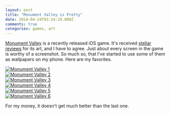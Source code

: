 ```yaml
---
layout: post
title: "Monument Valley is Pretty"
date: 2014-04-24T03:24:19.000Z
comments: true
categories: games, art
---
```


[Monument Valley](https://itunes.apple.com/us/app/monument-valley/id728293409?mt=8) is a recently released iOS game. It's received [stellar](http://www.macstories.net/reviews/monument-valley-review/) [reviews](http://www.techhive.com/article/2144770/you-should-play-monument-valley.html) for its art, and I have to agree. Just about every screen in the game is worthy of a screenshot. So much so, that I've started to use some of them as wallpapers on my phone. Here are my favorites.

<div class="gallery-image gallery-image-ios-screenshot">
    <a href="./1.png"><img src="./1.png" alt="Monument Valley 1" /></a>
</div>

<div class="gallery-image gallery-image-ios-screenshot">
    <a href="./2.png"><img src="./2.png" alt="Monument Valley 2" /></a>
</div>

<div class="gallery-image gallery-image-ios-screenshot">
    <a href="./3.png"><img src="./3.png" alt="Monument Valley 3" /></a>
</div>

<div class="gallery-image gallery-image-ios-screenshot">
    <a href="./4.png"><img src="./4.png" alt="Monument Valley 4" /></a>
</div>

<div class="gallery-image gallery-image-ios-screenshot">
    <a href="./5.png"><img src="./5.png" alt="Monument Valley 5" /></a>
</div>

<div class="gallery-image gallery-image-ios-screenshot">
    <a href="./6.png"><img src="./6.png" alt="Monument Valley 6" /></a>
</div>

For my money, it doesn't get much better than the last one.
